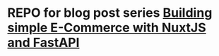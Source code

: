 # REPO for blog post series [Building simple E-Commerce with NuxtJS and FastAPI](https://www.azepug.az/posts/fastapi/building-ecommerce.html)
